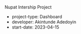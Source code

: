 Nupat Intership Project



- project-type: Dashboard
- developer: Akintunde Adedoyin
- start-date: 2023-04-15

